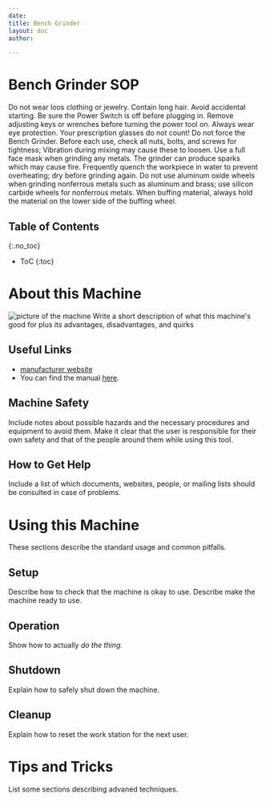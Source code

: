 ```yaml
---
date:
title: Bench Grinder
layout: doc
author:

---
```


# Bench Grinder SOP

Do not wear loos clothing or jewelry. Contain long hair. Avoid accidental starting. Be sure the Power Switch is off before plugging in. Remove adjusting keys or wrenches before turning the power tool on. Always wear eye protection. Your prescription glasses do not count! Do not force the Bench Grinder. Before each use, check all nuts, bolts, and screws for tightness; Vibration during mixing may cause these to loosen. Use a full face mask when grinding any metals. The grinder can produce sparks which may cause fire. Frequently quench the workpiece in water to prevent overheating; dry before grinding again. Do not use aluminum oxide wheels when grinding nonferrous metals such as aluminum and brass; use silicon carbide wheels for nonferrous metals. When buffing material, always hold the material on the lower side of the buffing wheel.





## Table of Contents
{:.no_toc}
* ToC
{:toc}

# About this Machine
![picture of the machine](images/kitten.jpg)
Write a short description of what this machine's good for plus its advantages, disadvantages, and quirks

## Useful Links
- [manufacturer website](https://www.harborfreight.com)
- You can find the manual [here](manual.pdf).

## Machine Safety
Include notes about possible hazards and the necessary procedures and equipment to avoid them.
Make it clear that the user is responsible for their own safety 
and that of the people around them while using this tool.

## How to Get Help
Include a list of which documents, websites, people, or mailing lists should be consulted in case of problems.

# Using this Machine
These sections describe the standard usage and common pitfalls.

## Setup
Describe how to check that the machine is okay to use.
Describe make the machine ready to use.

## Operation
Show how to actually *do the thing*.

## Shutdown
Explain how to safely shut down the machine.

## Cleanup
Explain how to reset the work station for the next user.

# Tips and Tricks
List some sections describing advaned techniques.
